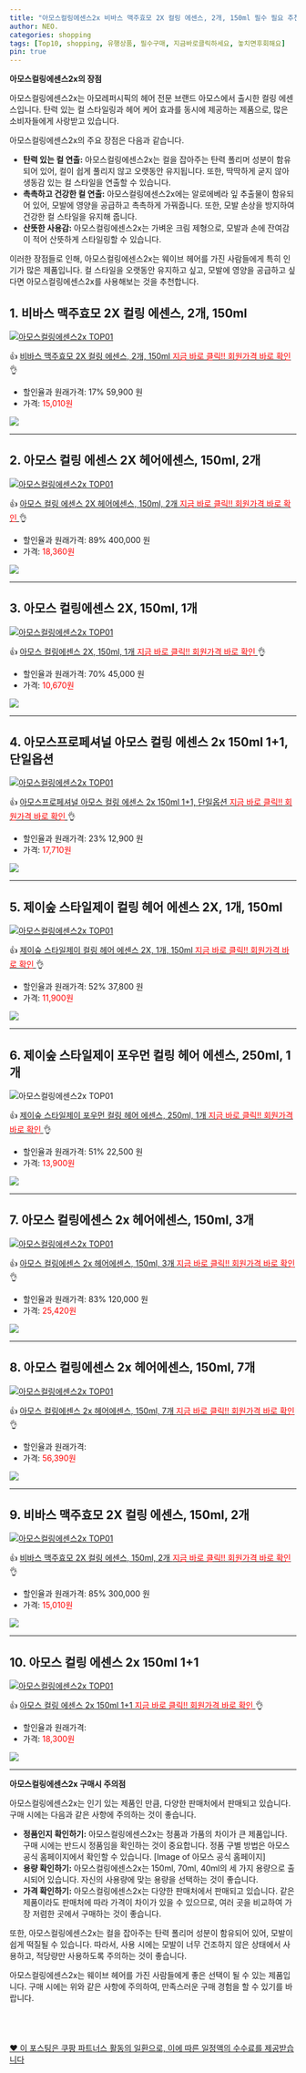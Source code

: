 ```yaml
---
title: "아모스컬링에센스2x 비바스 맥주효모 2X 컬링 에센스, 2개, 150ml 필수 필요 추천 제품 비교 최저 가격 비교 장점 구매 후기 구매평"
author: NEO.
categories: shopping
tags: [Top10, shopping, 유행상품, 필수구매, 지금바로클릭하세요, 놓치면후회해요]
pin: true
---
```

**아모스컬링에센스2x의 장점**

아모스컬링에센스2x는 아모레퍼시픽의 헤어 전문 브랜드 아모스에서 출시한 컬링 에센스입니다. 탄력 있는 컬 스타일링과 헤어 케어 효과를 동시에 제공하는 제품으로, 많은 소비자들에게 사랑받고 있습니다.

아모스컬링에센스2x의 주요 장점은 다음과 같습니다.

* **탄력 있는 컬 연출:** 아모스컬링에센스2x는 컬을 잡아주는 탄력 폴리머 성분이 함유되어 있어, 컬이 쉽게 풀리지 않고 오랫동안 유지됩니다. 또한, 딱딱하게 굳지 않아 생동감 있는 컬 스타일을 연출할 수 있습니다.
* **촉촉하고 건강한 컬 연출:** 아모스컬링에센스2x에는 알로에베라 잎 추출물이 함유되어 있어, 모발에 영양을 공급하고 촉촉하게 가꿔줍니다. 또한, 모발 손상을 방지하여 건강한 컬 스타일을 유지해 줍니다.
* **산뜻한 사용감:** 아모스컬링에센스2x는 가벼운 크림 제형으로, 모발과 손에 잔여감이 적어 산뜻하게 스타일링할 수 있습니다.

이러한 장점들로 인해, 아모스컬링에센스2x는 웨이브 헤어를 가진 사람들에게 특히 인기가 많은 제품입니다. 컬 스타일을 오랫동안 유지하고 싶고, 모발에 영양을 공급하고 싶다면 아모스컬링에센스2x를 사용해보는 것을 추천합니다.

   

## 1. 비바스 맥주효모 2X 컬링 에센스, 2개, 150ml

[![아모스컬링에센스2x TOP01](https://thumbnail6.coupangcdn.com/thumbnails/remote/490x490ex/image/retail/images/9001706086859477-9d9bb207-9f09-4bc4-892a-4808135fd655.jpg)](https://link.coupang.com/re/AFFSDP?lptag=AF3617701&subid=GithubCoopas&pageKey=7411123687&traceid=V0-153&itemId=17743576032&vendorItemId=84099595724)


👍 [비바스 맥주효모 2X 컬링 에센스, 2개, 150ml <font color=red> 지금 바로 클릭!! 회원가격 바로 확인 </font> ](https://link.coupang.com/re/AFFSDP?lptag=AF3617701&subid=GithubCoopas&pageKey=7411123687&traceid=V0-153&itemId=17743576032&vendorItemId=84099595724) 👌 


- 할인율과 원래가격: 17%  59,900   원
- 가격: <span style='color:red'>15,010원</span>

[![](/discount_price.png)](https://link.coupang.com/re/AFFSDP?lptag=AF3617701&subid=GithubCoopas&pageKey=7411123687&traceid=V0-153&itemId=17743576032&vendorItemId=84099595724)

---


   

## 2. 아모스 컬링 에센스 2X 헤어에센스, 150ml, 2개

[![아모스컬링에센스2x TOP01](https://thumbnail7.coupangcdn.com/thumbnails/remote/490x490ex/image/vendor_inventory/f662/6d6be36ffcf93f9393231de1d702dfcb0d9d409d23f44aff41dfb49fbf6c.jpg)](https://link.coupang.com/re/AFFSDP?lptag=AF3617701&subid=GithubCoopas&pageKey=158853778&traceid=V0-153&itemId=521319296&vendorItemId=87646408975)


👍 [아모스 컬링 에센스 2X 헤어에센스, 150ml, 2개 <font color=red> 지금 바로 클릭!! 회원가격 바로 확인 </font> ](https://link.coupang.com/re/AFFSDP?lptag=AF3617701&subid=GithubCoopas&pageKey=158853778&traceid=V0-153&itemId=521319296&vendorItemId=87646408975) 👌 


- 할인율과 원래가격: 89%  400,000   원
- 가격: <span style='color:red'>18,360원</span>

[![](/discount_price.png)](https://link.coupang.com/re/AFFSDP?lptag=AF3617701&subid=GithubCoopas&pageKey=158853778&traceid=V0-153&itemId=521319296&vendorItemId=87646408975)

---


   

## 3. 아모스 컬링에센스 2X, 150ml, 1개

[![아모스컬링에센스2x TOP01](https://thumbnail8.coupangcdn.com/thumbnails/remote/490x490ex/image/vendor_inventory/9d05/4109088b3b72f3160c1a519a3fad42c3b7c26c8b74a4bce522abe2ba2efa.jpg)](https://link.coupang.com/re/AFFSDP?lptag=AF3617701&subid=GithubCoopas&pageKey=158853778&traceid=V0-153&itemId=456491218&vendorItemId=87646378782)


👍 [아모스 컬링에센스 2X, 150ml, 1개 <font color=red> 지금 바로 클릭!! 회원가격 바로 확인 </font> ](https://link.coupang.com/re/AFFSDP?lptag=AF3617701&subid=GithubCoopas&pageKey=158853778&traceid=V0-153&itemId=456491218&vendorItemId=87646378782) 👌 


- 할인율과 원래가격: 70%  45,000   원
- 가격: <span style='color:red'>10,670원</span>

[![](/discount_price.png)](https://link.coupang.com/re/AFFSDP?lptag=AF3617701&subid=GithubCoopas&pageKey=158853778&traceid=V0-153&itemId=456491218&vendorItemId=87646378782)

---


   

## 4. 아모스프로페셔널 아모스 컬링 에센스 2x 150ml 1+1, 단일옵션

[![아모스컬링에센스2x TOP01](https://thumbnail8.coupangcdn.com/thumbnails/remote/490x490ex/image/vendor_inventory/826a/eb12fff6319d0bf244e7c0d07ecbca8131efdebe45a146ca9c3007b3cd29.jpg)](https://link.coupang.com/re/AFFSDP?lptag=AF3617701&subid=GithubCoopas&pageKey=7685177559&traceid=V0-153&itemId=20536007409&vendorItemId=87168593046)


👍 [아모스프로페셔널 아모스 컬링 에센스 2x 150ml 1+1, 단일옵션 <font color=red> 지금 바로 클릭!! 회원가격 바로 확인 </font> ](https://link.coupang.com/re/AFFSDP?lptag=AF3617701&subid=GithubCoopas&pageKey=7685177559&traceid=V0-153&itemId=20536007409&vendorItemId=87168593046) 👌 


- 할인율과 원래가격: 23%  12,900   원
- 가격: <span style='color:red'>17,710원</span>

[![](/discount_price.png)](https://link.coupang.com/re/AFFSDP?lptag=AF3617701&subid=GithubCoopas&pageKey=7685177559&traceid=V0-153&itemId=20536007409&vendorItemId=87168593046)

---


   

## 5. 제이숲 스타일제이 컬링 헤어 에센스 2X, 1개, 150ml

[![아모스컬링에센스2x TOP01](https://thumbnail10.coupangcdn.com/thumbnails/remote/490x490ex/image/rs_quotation_api/wrrkecul/36b415c5939c4ccb95a76b4ed2ee8339.jpg)](https://link.coupang.com/re/AFFSDP?lptag=AF3617701&subid=GithubCoopas&pageKey=7229933268&traceid=V0-153&itemId=18343095823&vendorItemId=85487267864)


👍 [제이숲 스타일제이 컬링 헤어 에센스 2X, 1개, 150ml <font color=red> 지금 바로 클릭!! 회원가격 바로 확인 </font> ](https://link.coupang.com/re/AFFSDP?lptag=AF3617701&subid=GithubCoopas&pageKey=7229933268&traceid=V0-153&itemId=18343095823&vendorItemId=85487267864) 👌 


- 할인율과 원래가격: 52%  37,800   원
- 가격: <span style='color:red'>11,900원</span>

[![](/discount_price.png)](https://link.coupang.com/re/AFFSDP?lptag=AF3617701&subid=GithubCoopas&pageKey=7229933268&traceid=V0-153&itemId=18343095823&vendorItemId=85487267864)

---


   

## 6. 제이숲 스타일제이 포우먼 컬링 헤어 에센스, 250ml, 1개

![아모스컬링에센스2x TOP01](https://thumbnail10.coupangcdn.com/thumbnails/remote/490x490ex/image/retail/images/911996153052038-99cd6eea-c224-4ee1-8578-317790543b0d.JPG)


👍 [제이숲 스타일제이 포우먼 컬링 헤어 에센스, 250ml, 1개 <font color=red> 지금 바로 클릭!! 회원가격 바로 확인 </font> ](https://link.coupang.com/re/AFFSDP?lptag=AF3617701&subid=GithubCoopas&pageKey=7213806084&traceid=V0-153&itemId=14212492670&vendorItemId=81457937588) 👌 


- 할인율과 원래가격: 51%  22,500   원
- 가격: <span style='color:red'>13,900원</span>

[![](/discount_price.png)](https://link.coupang.com/re/AFFSDP?lptag=AF3617701&subid=GithubCoopas&pageKey=7213806084&traceid=V0-153&itemId=14212492670&vendorItemId=81457937588)

---


   

## 7. 아모스 컬링에센스 2x 헤어에센스, 150ml, 3개

[![아모스컬링에센스2x TOP01](https://thumbnail6.coupangcdn.com/thumbnails/remote/490x490ex/image/vendor_inventory/d2e0/9409c9f27fc35446e0cfdcb4bc545023d8784e085062bb317106d0b52dcd.jpg)](https://link.coupang.com/re/AFFSDP?lptag=AF3617701&subid=GithubCoopas&pageKey=158853778&traceid=V0-153&itemId=521319331&vendorItemId=85944864946)


👍 [아모스 컬링에센스 2x 헤어에센스, 150ml, 3개 <font color=red> 지금 바로 클릭!! 회원가격 바로 확인 </font> ](https://link.coupang.com/re/AFFSDP?lptag=AF3617701&subid=GithubCoopas&pageKey=158853778&traceid=V0-153&itemId=521319331&vendorItemId=85944864946) 👌 


- 할인율과 원래가격: 83%  120,000   원
- 가격: <span style='color:red'>25,420원</span>

[![](/discount_price.png)](https://link.coupang.com/re/AFFSDP?lptag=AF3617701&subid=GithubCoopas&pageKey=158853778&traceid=V0-153&itemId=521319331&vendorItemId=85944864946)

---


   

## 8. 아모스 컬링에센스 2x 헤어에센스, 150ml, 7개

[![아모스컬링에센스2x TOP01](https://thumbnail6.coupangcdn.com/thumbnails/remote/490x490ex/image/vendor_inventory/72c3/27640dd4df42467415c7477876768dcaef693b86e76e1b4b239195f33668.jpg)](https://link.coupang.com/re/AFFSDP?lptag=AF3617701&subid=GithubCoopas&pageKey=7434007521&traceid=V0-153&itemId=7118377053&vendorItemId=86848621622)


👍 [아모스 컬링에센스 2x 헤어에센스, 150ml, 7개 <font color=red> 지금 바로 클릭!! 회원가격 바로 확인 </font> ](https://link.coupang.com/re/AFFSDP?lptag=AF3617701&subid=GithubCoopas&pageKey=7434007521&traceid=V0-153&itemId=7118377053&vendorItemId=86848621622) 👌 


- 할인율과 원래가격: 
- 가격: <span style='color:red'>56,390원</span>

[![](/discount_price.png)](https://link.coupang.com/re/AFFSDP?lptag=AF3617701&subid=GithubCoopas&pageKey=7434007521&traceid=V0-153&itemId=7118377053&vendorItemId=86848621622)

---


   

## 9. 비바스 맥주효모 2X 컬링 에센스, 150ml, 2개

[![아모스컬링에센스2x TOP01](https://thumbnail6.coupangcdn.com/thumbnails/remote/490x490ex/image/retail/images/9001706086859477-9d9bb207-9f09-4bc4-892a-4808135fd655.jpg)](https://link.coupang.com/re/AFFSDP?lptag=AF3617701&subid=GithubCoopas&pageKey=7510978378&traceid=V0-153&itemId=19680024446&vendorItemId=86785419209)


👍 [비바스 맥주효모 2X 컬링 에센스, 150ml, 2개 <font color=red> 지금 바로 클릭!! 회원가격 바로 확인 </font> ](https://link.coupang.com/re/AFFSDP?lptag=AF3617701&subid=GithubCoopas&pageKey=7510978378&traceid=V0-153&itemId=19680024446&vendorItemId=86785419209) 👌 


- 할인율과 원래가격: 85%  300,000   원
- 가격: <span style='color:red'>15,010원</span>

[![](/discount_price.png)](https://link.coupang.com/re/AFFSDP?lptag=AF3617701&subid=GithubCoopas&pageKey=7510978378&traceid=V0-153&itemId=19680024446&vendorItemId=86785419209)

---


   

## 10. 아모스 컬링 에센스 2x 150ml 1+1

[![아모스컬링에센스2x TOP01](https://thumbnail8.coupangcdn.com/thumbnails/remote/490x490ex/image/vendor_inventory/6ac8/5f6549bd17274ff190704e7709272d900c42d1fd22bd8d583f433c20338a.jpg)](https://link.coupang.com/re/AFFSDP?lptag=AF3617701&subid=GithubCoopas&pageKey=7670263921&traceid=V0-153&itemId=20459325664&vendorItemId=87539182908)


👍 [아모스 컬링 에센스 2x 150ml 1+1 <font color=red> 지금 바로 클릭!! 회원가격 바로 확인 </font> ](https://link.coupang.com/re/AFFSDP?lptag=AF3617701&subid=GithubCoopas&pageKey=7670263921&traceid=V0-153&itemId=20459325664&vendorItemId=87539182908) 👌 


- 할인율과 원래가격: 
- 가격: <span style='color:red'>18,300원</span>

[![](/discount_price.png)](https://link.coupang.com/re/AFFSDP?lptag=AF3617701&subid=GithubCoopas&pageKey=7670263921&traceid=V0-153&itemId=20459325664&vendorItemId=87539182908)

---
**아모스컬링에센스2x 구매시 주의점**

아모스컬링에센스2x는 인기 있는 제품인 만큼, 다양한 판매처에서 판매되고 있습니다. 구매 시에는 다음과 같은 사항에 주의하는 것이 좋습니다.

* **정품인지 확인하기:** 아모스컬링에센스2x는 정품과 가품의 차이가 큰 제품입니다. 구매 시에는 반드시 정품임을 확인하는 것이 중요합니다. 정품 구별 방법은 아모스 공식 홈페이지에서 확인할 수 있습니다.
[Image of 아모스 공식 홈페이지]
* **용량 확인하기:** 아모스컬링에센스2x는 150ml, 70ml, 40ml의 세 가지 용량으로 출시되어 있습니다. 자신의 사용량에 맞는 용량을 선택하는 것이 좋습니다.
* **가격 확인하기:** 아모스컬링에센스2x는 다양한 판매처에서 판매되고 있습니다. 같은 제품이라도 판매처에 따라 가격이 차이가 있을 수 있으므로, 여러 곳을 비교하여 가장 저렴한 곳에서 구매하는 것이 좋습니다.

또한, 아모스컬링에센스2x는 컬을 잡아주는 탄력 폴리머 성분이 함유되어 있어, 모발이 쉽게 떡질될 수 있습니다. 따라서, 사용 시에는 모발이 너무 건조하지 않은 상태에서 사용하고, 적당량만 사용하도록 주의하는 것이 좋습니다.

아모스컬링에센스2x는 웨이브 헤어를 가진 사람들에게 좋은 선택이 될 수 있는 제품입니다. 구매 시에는 위와 같은 사항에 주의하여, 만족스러운 구매 경험을 할 수 있기를 바랍니다.<br><br><br><br><br> [ ❤  이 포스팅은 쿠팡 파트너스 활동의 일환으로, 이에 따른 일정액의 수수료를 제공받습니다](https://link.coupang.com/a/bcEFyh)